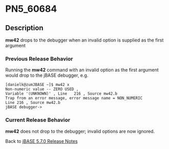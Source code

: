 # PN5_60684

<PageHeader />

## Description

**mw42** drops to the debugger when an invalid option is supplied as the first argument

### Previous Release Behavior

Running the **mw42** command with an invalid option as the first argument would drop to the jBASE debugger, e.g.

```
[danielk@zumJBASE ~]$ mw42 x
Non-numeric value -- ZERO USED ,
Variable '(UNKNOWN)' , Line   216 , Source mw42.b
Trap from an error message, error message name = NON_NUMERIC
Line 216 , Source mw42.b
jBASE debugger->
```

### Current Release Behavior

**mw42** does not drop to the debugger; invalid options are now ignored.

Back to [jBASE 5.7.0 Release Notes](./../README.md)

<PageFooter />
